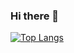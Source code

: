 ### Hi there 👋


[![Top Langs](https://github-readme-stats.vercel.app/api/top-langs/?username=luapicella&hide=css,html,Makefile,Cmake,JupyterNotebook)](https://github.com/anuraghazra/github-readme-stats)
